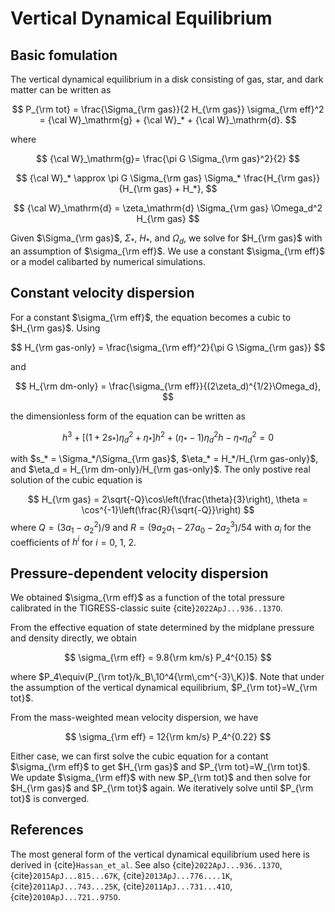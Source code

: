 # Vertical Dynamical Equilibrium

## Basic fomulation

The vertical dynamical equilibrium in a disk consisting of gas, star, and dark matter can be written as

$$
  P_{\rm tot} = \frac{\Sigma_{\rm gas}}{2 H_{\rm gas}} \sigma_{\rm eff}^2
  = {\cal W}_\mathrm{g} + {\cal W}_* + {\cal W}_\mathrm{d}.
$$

where

$$
{\cal W}_\mathrm{g}= \frac{\pi G \Sigma_{\rm gas}^2}{2}
$$

$$
{\cal W}_* \approx \pi G \Sigma_{\rm gas} \Sigma_* \frac{H_{\rm gas}}{H_{\rm gas} + H_*},
$$

$$
{\cal W}_\mathrm{d}  = \zeta_\mathrm{d} \Sigma_{\rm gas} \Omega_d^2 H_{\rm gas}
$$

Given $\Sigma_{\rm gas}$, $\Sigma_*$, $H_*$, and $\Omega_d$, we solve for $H_{\rm gas}$ with an assumption of $\sigma_{\rm eff}$.
We use a constant $\sigma_{\rm eff}$ or a model calibarted by numerical simulations.

## Constant velocity dispersion
For a constant $\sigma_{\rm eff}$, the equation becomes a cubic to $H_{\rm gas}$. Using

$$
H_{\rm gas-only} = \frac{\sigma_{\rm eff}^2}{\pi G \Sigma_{\rm gas}}
$$

and

$$
H_{\rm dm-only} = \frac{\sigma_{\rm eff}}{(2\zeta_d)^{1/2}\Omega_d},
$$

the dimensionless form of the equation can be written as

$$
h^3 + [(1+2 s_*)\eta_d^2+\eta_*]h^2 + (\eta_*-1)\eta_d^2h -\eta_*\eta_d^2 = 0
$$

with
$s_* = \Sigma_*/\Sigma_{\rm gas}$, $\eta_* = H_*/H_{\rm gas-only}$, and $\eta_d = H_{\rm dm-only}/H_{\rm gas-only}$.
The only postive real solution of the cubic equation is

$$
H_{\rm gas} = 2\sqrt{-Q}\cos\left(\frac{\theta}{3}\right), \theta = \cos^{-1}\left(\frac{R}{\sqrt{-Q}}\right)
$$
where
$Q = (3a_1-a_2^2)/9$ and $R=(9a_2a_1-27a_0-2a_2^3)/54$ with $a_i$ for the coefficients of $h^i$ for $i=0$, 1, 2.

## Pressure-dependent velocity dispersion
We obtained $\sigma_{\rm eff}$ as a function of the total pressure calibrated in the TIGRESS-classic suite {cite}`2022ApJ...936..137O`.

From the effective equation of state determined by the midplane pressure and density directly, we obtain

$$
\sigma_{\rm eff} = 9.8{\rm km/s} P_4^{0.15}
$$

where $P_4\equiv(P_{\rm tot}/k_B\,10^4{\rm\,cm^{-3}\,K})$. Note that under the assumption of the vertical dynamical equilibrium,
$P_{\rm tot}=W_{\rm tot}$.

From the mass-weighted mean velocity dispersion, we have

$$
\sigma_{\rm eff} = 12{\rm km/s} P_4^{0.22}
$$

Either case, we can first solve the cubic equation for a contant $\sigma_{\rm eff}$ to get $H_{\rm gas}$ and $P_{\rm tot}=W_{\rm tot}$. We update $\sigma_{\rm eff}$ with new $P_{\rm tot}$ and then solve for $H_{\rm gas}$ and $P_{\rm tot}$ again. We iteratively solve until $P_{\rm tot}$ is converged.

## References

The most general form of the vertical dynamical equilibrium used here is derived in {cite}`Hassan_et_al`.
See also {cite}`2022ApJ...936..137O`, {cite}`2015ApJ...815...67K`, {cite}`2013ApJ...776....1K`,
{cite}`2011ApJ...743...25K`, {cite}`2011ApJ...731...41O`, {cite}`2010ApJ...721..975O`.

```{bibliography}
```